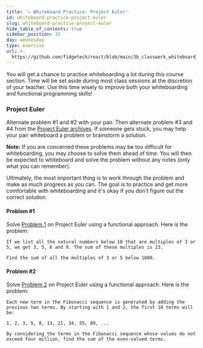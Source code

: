 ```yaml
---
title: '✏️ Whiteboard Practice: Project Euler'
id: whiteboard-practice-project-euler
slug: whiteboard-practice-project-euler
hide_table_of_contents: true
sidebar_position: 32
day: wednesday
type: exercise
url: >-
  https://github.com/fidgetech/react/blob/main/3b_classwork_whiteboard_project_euler.md
---
```


You will get a chance to practice whiteboarding a lot during this course section. Time will be set aside during most class sessions at the discretion of your teacher. Use this time wisely to improve both your whiteboarding and functional programming skills!

### Project Euler

Alternate problem #1 and #2 with your pair. Then alternate problem #3 and #4 from the [Project Euler archives](https://projecteuler.net/archives). If someone gets stuck, you may help your pair whiteboard a problem or brainstorm a solution.

**Note:** If you are concerned these problems may be too difficult for whiteboarding, you may choose to solve them ahead of time. You will then be expected to whiteboard and solve the problem without any notes (only what you can remember).

Ultimately, the most important thing is to work through the problem and make as much progress as you can. The goal is to practice and get more comfortable with whiteboarding and it's okay if you don't figure out the correct solution.

#### Problem #1

Solve [Problem 1](https://projecteuler.net/problem=1) on Project Euler using a functional approach. Here is the problem:

```
If we list all the natural numbers below 10 that are multiples of 3 or 5, we get 3, 5, 6 and 9. The sum of these multiples is 23.

Find the sum of all the multiples of 3 or 5 below 1000.
```

#### Problem #2

Solve [Problem 2](https://projecteuler.net/problem=2) on Project Euler using a functional approach. Here is the problem:

```
Each new term in the Fibonacci sequence is generated by adding the previous two terms. By starting with 1 and 2, the first 10 terms will be:

1, 2, 3, 5, 8, 13, 21, 34, 55, 89, ...

By considering the terms in the Fibonacci sequence whose values do not exceed four million, find the sum of the even-valued terms.
```